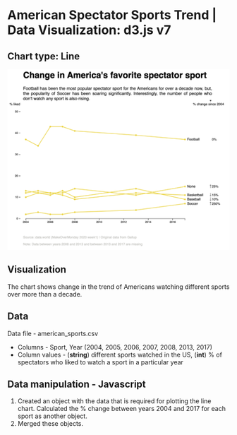# American Spectator Sports Trend | Data Visualization: d3.js v7

## Chart type: Line

<!-- DESCRIPTION/ -->


![America's Spectator Sport](USSpectatorSportTrend.png)

<!-- DESCRIPTION/ -->

## Visualization
The chart shows change in the trend of Americans watching different sports over more than a decade. 

## Data

Data file - american_sports.csv

- Columns - Sport, Year (2004, 2005, 2006, 2007, 2008, 2013, 2017)
- Column values - (**string**) different sports watched in the US, (**int**) % of spectators who liked to watch a sport in a particular year

## Data manipulation - Javascript

1. Created an object with the data that is required for plotting the line chart. Calculated the % change between years 2004 and 2017 for each sport as another object.
2. Merged these objects.
